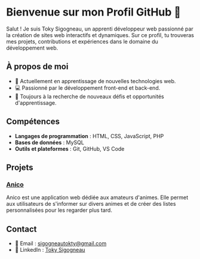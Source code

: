 # Bienvenue sur mon Profil GitHub 👋

Salut ! Je suis Toky Sigogneau, un apprenti développeur web passionné par la création de sites web interactifs et dynamiques. Sur ce profil, tu trouveras mes projets, contributions et expériences dans le domaine du développement web.

## À propos de moi

- 🌱 Actuellement en apprentissage de nouvelles technologies web.
- 💻 Passionné par le développement front-end et back-end.
- 🚀 Toujours à la recherche de nouveaux défis et opportunités d'apprentissage.

## Compétences

- **Langages de programmation** : HTML, CSS, JavaScript, PHP
- **Bases de données** : MySQL
- **Outils et plateformes** : Git, GitHub, VS Code

## Projets

### [Anico](https://github.com/ReverieLanaya/Anico-Robin)
Anico est une application web dédiée aux amateurs d'animes. Elle permet aux utilisateurs de s'informer sur divers animes et de créer des listes personnalisées pour les regarder plus tard.


## Contact

- 📧 Email : [sigogneautokty@gmail.com](mailto:sigogneautokty@gmail.com)
- 💼 LinkedIn : [Toky Sigogneau](https://www.linkedin.com/in/toky-sigogneau-88979b202/)

